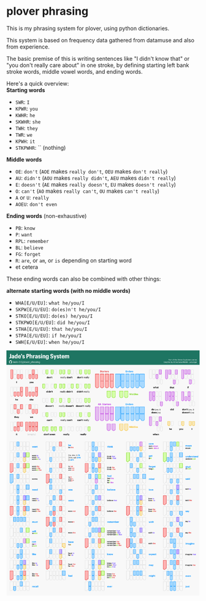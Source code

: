 # plover phrasing
This is my phrasing system for plover, using python dictionaries.

This system is based on frequency data gathered from datamuse and also from experience.

The basic premise of this is writing sentences like "I didn't know that" or "you don't really care about" in one stroke, by defining starting left bank stroke words, middle vowel words, and ending words.

Here's a quick overview:  
**Starting words**  
- `SWR`: `I`
- `KPWR`: `you`
- `KWHR`: `he`
- `SKWHR`: `she`
- `TWH`: `they`
- `TWR`: `we`
- `KPWH`: `it`
- `STKPWHR`: `` (nothing)

**Middle words**  
- `OE`: `don't` (`AOE` makes `really don't`, `OEU` makes `don't really`)
- `AU`: `didn't` (`AOU` makes `really didn't`, `AEU` makes `didn't really`)
- `E`: `doesn't` (`AE` makes `really doesn't`, `EU` makes `doesn't really`)
- `O`: `can't` (`AO` makes `really can't`, `OU` makes `can't really`)
- `A` or `U`: `really`
- `AOEU`: `don't even`

**Ending words** (non-exhaustive)  
- `PB`: `know`
- `P`: `want`
- `RPL`: `remember`
- `BL`: `believe`
- `FG`: `forget`
- `R`: `are`, or `am`, or `is` depending on starting word
- et cetera


These ending words can also be combined with other things:

**alternate starting words (with no middle words)**
- `WHA[E/U/EU]`: `what he/you/I`
- `SKPW[E/U/EU]`: `do(es)n't he/you/I`
- `STKO[E/U/EU]`: `do(es) he/you/I`
- `STKPWO[E/U/EU]`: `did he/you/I`
- `STHA[E/U/EU]`: `that he/you/I`
- `STPA[E/U/EU]`: `if he/you/I`
- `SWH[E/U/EU]`: `when he/you/I`

![Visual guide created by Jen (SKWREPB on the Plover discord)](visualguide.png)
